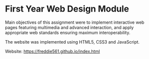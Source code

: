 # First Year Web Design Module

Main objectives of this assignment were to implement interactive web pages featuring multimedia and advanced interaction, and apply appropriate web standards ensuring maximum interoperability.

The website was implemented using HTML5, CSS3 and JavaScript.


Website:
https://freddie561.github.io/index.html
